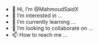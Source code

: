 - 👋 Hi, I’m @MahmoudSaidX
- 👀 I’m interested in ...
- 🌱 I’m currently learning ...
- 💞️ I’m looking to collaborate on ...
- 📫 How to reach me ...

<!---
MahmoudSaidX/MahmoudSaidX is a ✨ special ✨ repository because its `README.md` (this file) appears on your GitHub profile.
You can click the Preview link to take a look at your changes.
--->
